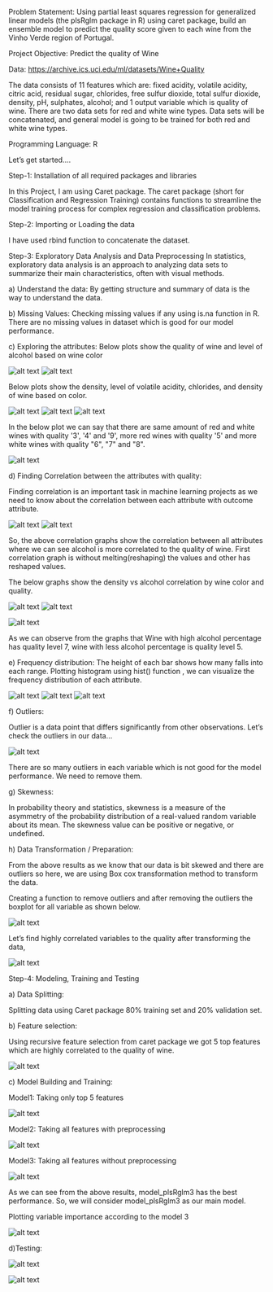 Problem Statement: Using partial least squares regression for generalized linear models (the plsRglm package in R) using caret package, build an ensemble model to predict the quality score given to each wine from the Vinho Verde region of Portugal.

Project Objective: Predict the quality of Wine

Data:  https://archive.ics.uci.edu/ml/datasets/Wine+Quality

The data consists of 11 features which are: fixed acidity, volatile acidity, citric acid, residual sugar, chlorides, free sulfur dioxide, total sulfur dioxide, density, pH, sulphates, alcohol; and 1 output variable which is quality of wine. There are two data sets for red and white wine types. Data sets will be concatenated, and general model is going to be trained for both red and white wine types.

Programming Language:  R

Let’s get started….

Step-1:  Installation of all required packages and libraries

In this Project, I am using Caret package. The caret package (short for Classification and Regression Training) contains functions to streamline the model training process for complex regression and classification problems.


Step-2:  Importing or Loading the data

I have used rbind function to concatenate the dataset.


Step-3:  Exploratory Data Analysis and Data Preprocessing
In statistics, exploratory data analysis is an approach to analyzing data sets to summarize their main characteristics, often with visual methods.


a)	Understand the data: 
By getting structure and summary of data is the way to understand the data.

b)	Missing Values: 
Checking missing values if any using is.na function in R. There are no missing values in dataset which is good for our model performance.

c)	Exploring the attributes:
Below plots show the quality of wine and level of alcohol based on wine color

![alt text](https://github.com/poojaumathe/Predicting-the-wine-quality-using-plsRglm-model-in-R/blob/master/Plots/1)
![alt text](https://github.com/poojaumathe/Predicting-the-wine-quality-using-plsRglm-model-in-R/blob/master/Plots/2)

Below plots show the density, level of volatile acidity, chlorides, and density of wine based on color.

![alt text](https://github.com/poojaumathe/Predicting-the-wine-quality-using-plsRglm-model-in-R/blob/master/Plots/3)
![alt text](https://github.com/poojaumathe/Predicting-the-wine-quality-using-plsRglm-model-in-R/blob/master/Plots/4)
![alt text](https://github.com/poojaumathe/Predicting-the-wine-quality-using-plsRglm-model-in-R/blob/master/Plots/5)

In the below plot we can say that there are same amount of red and white wines with quality '3', '4' and '9', more red wines with quality '5' and more white wines with quality "6", "7" and "8".

![alt text](https://github.com/poojaumathe/Predicting-the-wine-quality-using-plsRglm-model-in-R/blob/master/Plots/6)


d)	Finding Correlation between the attributes with quality:

Finding correlation is an important task in machine learning projects as we need to know about the correlation between each attribute with outcome attribute.

![alt text](https://github.com/poojaumathe/Predicting-the-wine-quality-using-plsRglm-model-in-R/blob/master/Plots/7)
![alt text](https://github.com/poojaumathe/Predicting-the-wine-quality-using-plsRglm-model-in-R/blob/master/Plots/8)

So, the above correlation graphs show the correlation between all attributes where we can see alcohol is more correlated to the quality of wine. First correlation graph is without melting(reshaping) the values and other has reshaped values.

The below graphs show the density vs alcohol correlation by wine color and quality.

![alt text](https://github.com/poojaumathe/Predicting-the-wine-quality-using-plsRglm-model-in-R/blob/master/Plots/9)
![alt text](https://github.com/poojaumathe/Predicting-the-wine-quality-using-plsRglm-model-in-R/blob/master/Plots/10)

![alt text](https://github.com/poojaumathe/Predicting-the-wine-quality-using-plsRglm-model-in-R/blob/master/Plots/11)

As we can observe from the graphs that Wine with high alcohol percentage has quality level 7, wine with less alcohol percentage is quality level 5.


e)	Frequency distribution: 
The height of each bar shows how many falls into each range. Plotting histogram using hist() function , we can visualize the frequency distribution of each attribute.   

![alt text](https://github.com/poojaumathe/Predicting-the-wine-quality-using-plsRglm-model-in-R/blob/master/Plots/12)
![alt text](https://github.com/poojaumathe/Predicting-the-wine-quality-using-plsRglm-model-in-R/blob/master/Plots/13)
![alt text](https://github.com/poojaumathe/Predicting-the-wine-quality-using-plsRglm-model-in-R/blob/master/Plots/14)

f)	Outliers:

Outlier is a data point that differs significantly from other observations.
Let’s check the outliers in our data…

![alt text](https://github.com/poojaumathe/Predicting-the-wine-quality-using-plsRglm-model-in-R/blob/master/Plots/15)

There are so many outliers in each variable which is not good for the model performance. We need to remove them.


g)	Skewness: 

In probability theory and statistics, skewness is a measure of the asymmetry of the probability distribution of a real-valued random variable about its mean. The skewness value can be positive or negative, or undefined.


h)	Data Transformation / Preparation:

From the above results as we know that our data is bit skewed and there are outliers so here, we are using Box cox transformation method to transform the data.


Creating a function to remove outliers and after removing the outliers the boxplot for all variable as shown below.


![alt text](https://github.com/poojaumathe/Predicting-the-wine-quality-using-plsRglm-model-in-R/blob/master/Plots/16)

Let’s find highly correlated variables to the quality after transforming the data,

![alt text](https://github.com/poojaumathe/Predicting-the-wine-quality-using-plsRglm-model-in-R/blob/master/Plots/17)


Step-4:  Modeling, Training and Testing 


a)	Data Splitting:

Splitting data using Caret package 80% training set and 20% validation set.


b)	Feature selection:

Using recursive feature selection from caret package we got 5 top features which are highly correlated to the quality of wine.


![alt text](https://github.com/poojaumathe/Predicting-the-wine-quality-using-plsRglm-model-in-R/blob/master/Plots/18)


c)	Model Building and Training: 

Model1: Taking only top 5 features

![alt text](https://github.com/poojaumathe/Predicting-the-wine-quality-using-plsRglm-model-in-R/blob/master/Plots/19)

Model2: Taking all features with preprocessing

![alt text](https://github.com/poojaumathe/Predicting-the-wine-quality-using-plsRglm-model-in-R/blob/master/Plots/20)

Model3: Taking all features without preprocessing

![alt text](https://github.com/poojaumathe/Predicting-the-wine-quality-using-plsRglm-model-in-R/blob/master/Plots/21)

As we can see from the above results, model_plsRglm3 has the best performance. So, we will consider model_plsRglm3 as our main model.

Plotting variable importance according to the model 3

![alt text](https://github.com/poojaumathe/Predicting-the-wine-quality-using-plsRglm-model-in-R/blob/master/Plots/22)


d)Testing: 

![alt text](https://github.com/poojaumathe/Predicting-the-wine-quality-using-plsRglm-model-in-R/blob/master/Plots/23)

![alt text](https://github.com/poojaumathe/Predicting-the-wine-quality-using-plsRglm-model-in-R/blob/master/Plots/24)

















